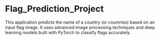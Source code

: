 # Flag_Prediction_Project
This application predicts the name of a country (or countries) based on an input flag image. It uses advanced image processing techniques and deep learning models built with PyTorch to classify flags accurately.
